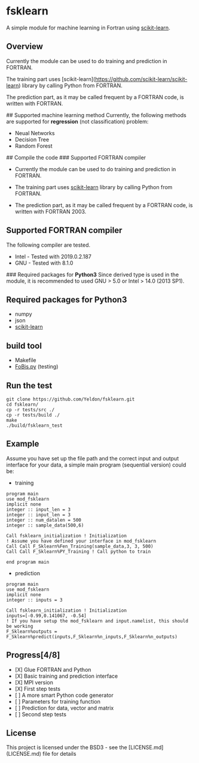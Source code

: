 fsklearn
========

A simple module for machine learning in Fortran using
[scikit-learn](https://github.com/scikit-learn/scikit-learn).

Overview
--------

Currently the module can be used to do training and prediction in
FORTRAN.

The training part uses
\[scikit-learn\](<https://github.com/scikit-learn/scikit-learn>) library
by calling Python from FORTRAN.

The prediction part, as it may be called frequent by a FORTRAN code, is
written with FORTRAN.

\#\# Supported machine learning method Currently, the following methods
are supported for ****regression**** (not classification) problem:

-   Neual Networks
-   Decision Tree
-   Random Forest

\#\# Compile the code \#\#\# Supported FORTRAN compiler

-   Currently the module can be used to do training and prediction in
    FORTRAN.

-   The training part uses
    [scikit-learn](https://github.com/scikit-learn/scikit-learn) library
    by calling Python from FORTRAN.

-   The prediction part, as it may be called frequent by a FORTRAN code,
    is written with FORTRAN 2003.

Supported FORTRAN compiler
--------------------------

The following compiler are tested.

-   Intel - Tested with 2019.0.2.187
-   GNU - Tested with 8.1.0

\#\#\# Required packages for ****Python3**** Since derived type is used
in the module, it is recommended to used GNU &gt; 5.0 or Intel &gt; 14.0
(2013 SP1).

Required packages for **Python3**
---------------------------------

-   numpy
-   json
-   [scikit-learn](https://github.com/scikit-learn/scikit-learn)

build tool
----------

-   Makefile
-   [FoBis.py](https://github.com/szaghi/FoBiS) (testing)

Run the test
------------

    git clone https://github.com/Yeldon/fsklearn.git
    cd fsklearn/
    cp -r tests/src ./
    cp -r tests/build ./
    make 
    ./build/fsklearn_test

Example
-------

Assume you have set up the file path and the correct input and output
interface for your data, a simple main program (sequential version)
could be:

-   training

<!-- -->

    program main
    use mod_fsklearn
    implicit none
    integer :: input_len = 3
    integer :: input_len = 3
    integer :: num_datalen = 500
    integer :: sample_data(500,6)

    Call fsklearn_initialization ! Initialization
    ! Assume you have defined your interface in mod_fsklearn
    Call Call F_Sklearn%Fen_Training(sample_data,3, 3, 500)
    Call Call F_Sklearn%PY_Training ! Call python to train

    end program main

-   prediction

<!-- -->

    program main
    use mod_fsklearn
    implicit none
    integer :: inputs = 3

    Call fsklearn_initialization ! Initialization
    inputs=[-0.99,0.141067, -0.54]
    ! If you have setup the mod_fsklearn and input.namelist, this should be working
    F_Sklearn%outputs = F_Sklearn%predict(inputs,F_Sklearn%n_inputs,F_Sklearn%n_outputs)

Progress\[4/8\]
---------------

-   \[X\] Glue FORTRAN and Python
-   \[X\] Basic training and prediction interface
-   \[X\] MPI version
-   \[X\] First step tests
-   \[ \] A more smart Python code generator
-   \[ \] Parameters for training function
-   \[ \] Prediction for data, vector and matrix
-   \[ \] Second step tests

License
-------

This project is licensed under the BSD3 - see the
\[LICENSE.md\](LICENSE.md) file for details
